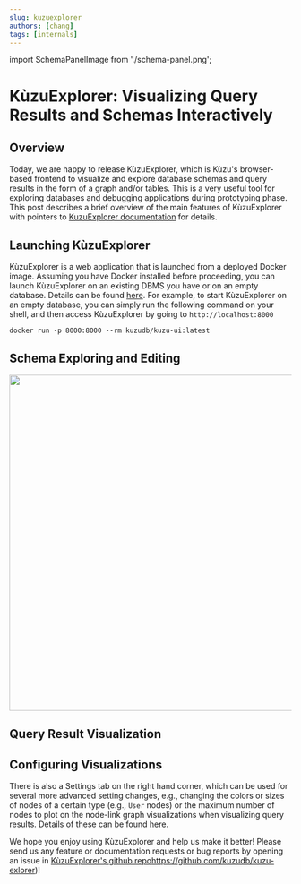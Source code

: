 ```yaml
---
slug: kuzuexplorer
authors: [chang]
tags: [internals]
---
```


import SchemaPanelImage from './schema-panel.png';

# KùzuExplorer: Visualizing Query Results and Schemas Interactively

## Overview

Today, we are happy to release KùzuExplorer, which is Kùzu's browser-based frontend to
visualize and explore database schemas and query results in the form of a graph and/or tables.
This is a very useful tool for exploring databases and debugging applications during prototyping
phase. This post describes a brief overview of the main features of KùzuExplorer with pointers to 
[KuzuExplorer documentation](./../kuzuexplorer) for details.

## Launching KùzuExplorer
KùzuExplorer is a web application that is launched from a deployed Docker image. Assuming you have Docker 
installed before proceeding, you can launch KùzuExplorer on an existing DBMS you have or on an empty database.
Details can be found [here](./../kuzuexplorer/launching). For example, to start KùzuExplorer on an empty
database, you can simply run the following command on your shell, and then access KùzuExplorer by going to
`http://localhost:8000`

```
docker run -p 8000:8000 --rm kuzudb/kuzu-ui:latest
```

## Schema Exploring and Editing

<div class="img-center">
<img src={SchemaPanelImage} width="600"/>
</div>

## Query Result Visualization

## Configuring Visualizations
There is also a Settings tab on the right hand corner, which can be used for several more advanced
setting changes, e.g., changing the colors or sizes of nodes of a certain type (e.g., `User` nodes) or
the maximum number of nodes to plot on the node-link graph visualizations when visualizing query results.
Details of these can be found [here](./../kuzuexplorer/settings-panel).

We hope you enjoy using KùzuExplorer and help us make it better! Please send us any feature or documentation requests or
bug reports by opening an issue in [KùzuExplorer's github repo](https://github.com/kuzudb/kuzu-ui)https://github.com/kuzudb/kuzu-exlorer)!

